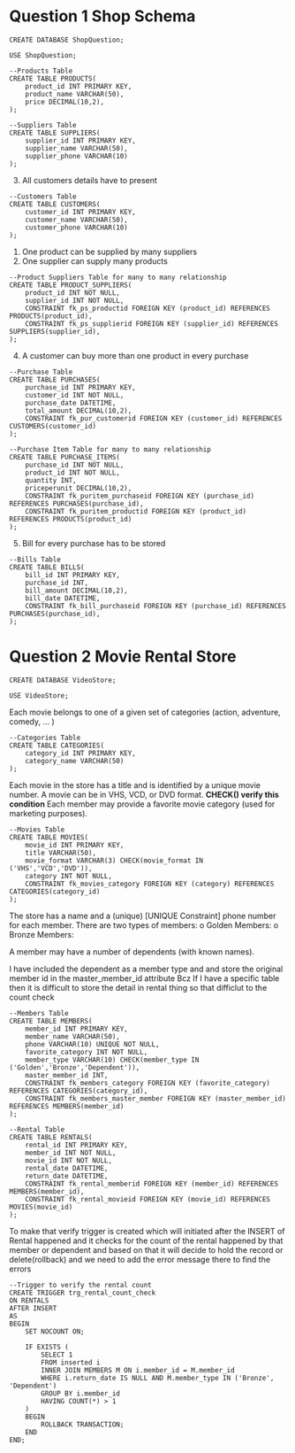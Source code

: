 # Question 1 Shop Schema
```
CREATE DATABASE ShopQuestion;

USE ShopQuestion;
```

```
--Products Table
CREATE TABLE PRODUCTS(
	product_id INT PRIMARY KEY,
	product_name VARCHAR(50),
	price DECIMAL(10,2),
);

--Suppliers Table
CREATE TABLE SUPPLIERS(
	supplier_id INT PRIMARY KEY,
	supplier_name VARCHAR(50),
	supplier_phone VARCHAR(10)
);
```
3) All customers details have to present
```
--Customers Table
CREATE TABLE CUSTOMERS(
	customer_id INT PRIMARY KEY,
	customer_name VARCHAR(50),
	customer_phone VARCHAR(10)
);
```
1) One product can be supplied by many suppliers
2) One supplier can supply many products
```
--Product Suppliers Table for many to many relationship
CREATE TABLE PRODUCT_SUPPLIERS(
	product_id INT NOT NULL,
	supplier_id INT NOT NULL,
	CONSTRAINT fk_ps_productid FOREIGN KEY (product_id) REFERENCES PRODUCTS(product_id),
	CONSTRAINT fk_ps_supplierid FOREIGN KEY (supplier_id) REFERENCES SUPPLIERS(supplier_id),
);
```
4) A customer can buy more than one product in every purchase
```
--Purchase Table
CREATE TABLE PURCHASES(
	purchase_id INT PRIMARY KEY,
	customer_id INT NOT NULL,
	purchase_date DATETIME,
	total_amount DECIMAL(10,2),
	CONSTRAINT fk_pur_customerid FOREIGN KEY (customer_id) REFERENCES CUSTOMERS(customer_id)
);

--Purchase Item Table for many to many relationship
CREATE TABLE PURCHASE_ITEMS(
	purchase_id INT NOT NULL,
	product_id INT NOT NULL,
	quantity INT,
	priceperunit DECIMAL(10,2),
	CONSTRAINT fk_puritem_purchaseid FOREIGN KEY (purchase_id) REFERENCES PURCHASES(purchase_id),
	CONSTRAINT fk_puritem_productid FOREIGN KEY (product_id) REFERENCES PRODUCTS(product_id)
);
```
5) Bill for every purchase has to be stored
```
--Bills Table
CREATE TABLE BILLS(
	bill_id INT PRIMARY KEY,
	purchase_id INT,
	bill_amount DECIMAL(10,2),
	bill_date DATETIME,
	CONSTRAINT fk_bill_purchaseid FOREIGN KEY (purchase_id) REFERENCES PURCHASES(purchase_id),
);
```


# Question 2 Movie Rental Store
```
CREATE DATABASE VideoStore;

USE VideoStore;
```
Each movie belongs to one of a given set of categories (action, adventure, comedy, ... )
```
--Categories Table
CREATE TABLE CATEGORIES(
	category_id INT PRIMARY KEY,
	category_name VARCHAR(50)
);
```
Each movie in the store has a title and is identified by a unique movie number.
A movie can be in VHS, VCD, or DVD format. **CHECK() verify this condition**
Each member may provide a favorite movie category (used for marketing purposes).
```
--Movies Table
CREATE TABLE MOVIES(
	movie_id INT PRIMARY KEY,
	title VARCHAR(50),
	movie_format VARCHAR(3) CHECK(movie_format IN ('VHS','VCD','DVD')),
	category INT NOT NULL,
	CONSTRAINT fk_movies_category FOREIGN KEY (category) REFERENCES CATEGORIES(category_id)
);
```
The store has a name and a (unique) [UNIQUE Constraint] phone number for each member.
There are two types of members: 
o	Golden Members:
o	Bronze Members:

A member may have a number of dependents (with known names).

I have included the dependent as a member type and and store the original member id in the master_member_id attribute
Bcz If I have a specific table then it is difficult to store the detail in rental thing so that difficlut to the count check
```
--Members Table
CREATE TABLE MEMBERS(
    member_id INT PRIMARY KEY,
    member_name VARCHAR(50),
    phone VARCHAR(10) UNIQUE NOT NULL,
    favorite_category INT NOT NULL,
    member_type VARCHAR(10) CHECK(member_type IN ('Golden','Bronze','Dependent')),
    master_member_id INT,
    CONSTRAINT fk_members_category FOREIGN KEY (favorite_category) REFERENCES CATEGORIES(category_id),
    CONSTRAINT fk_members_master_member FOREIGN KEY (master_member_id) REFERENCES MEMBERS(member_id)
);
```
```
--Rental Table
CREATE TABLE RENTALS(
    rental_id INT PRIMARY KEY,
    member_id INT NOT NULL,
    movie_id INT NOT NULL,
    rental_date DATETIME,
    return_date DATETIME,
    CONSTRAINT fk_rental_memberid FOREIGN KEY (member_id) REFERENCES MEMBERS(member_id),
    CONSTRAINT fk_rental_movieid FOREIGN KEY (movie_id) REFERENCES MOVIES(movie_id)
);
```
To make that verify trigger is created which will initiated after the INSERT of Rental happened and it checks for the count of 
the rental happened by that member or dependent and based on that it will decide to hold the record or delete(rollback) and we need to add the error message there to find the errors
```
--Trigger to verify the rental count
CREATE TRIGGER trg_rental_count_check
ON RENTALS
AFTER INSERT
AS
BEGIN
    SET NOCOUNT ON;

    IF EXISTS (
        SELECT 1
        FROM inserted i
        INNER JOIN MEMBERS M ON i.member_id = M.member_id
        WHERE i.return_date IS NULL AND M.member_type IN ('Bronze', 'Dependent')
        GROUP BY i.member_id
        HAVING COUNT(*) > 1
    )
    BEGIN
        ROLLBACK TRANSACTION;
    END
END;
```
